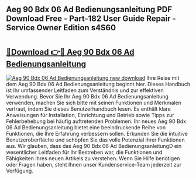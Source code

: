 ## Aeg 90 Bdx 06 Ad Bedienungsanleitung PDF Download Free - Part-182 User Guide Repair - Service Owner Edition s4S60

# <h2><a href="http://df4pv2.blite.top/?on=Aeg+90+Bdx+06+Ad+Bedienungsanleitung">🔗Download 👉🔴 Aeg 90 Bdx 06 Ad Bedienungsanleitung</a></h2>

[![Aeg 90 Bdx 06 Ad Bedienungsanleitung new download](https://i.imgur.com/lujVjoI.png)](http://df4pv2.blite.top/?on=Aeg+90+Bdx+06+Ad+Bedienungsanleitung)
Ihre Reise mit dem Aeg 90 Bdx 06 Ad Bedienungsanleitung beginnt hier. Dieses Handbuch ist Ihr umfassender Leitfaden zum Verständnis und zur effektiven Verwendung. Bevor Sie Ihr Aeg 90 Bdx 06 Ad Bedienungsanleitung verwenden, machen Sie sich bitte mit seinen Funktionen und Merkmalen vertraut, indem Sie dieses Benutzerhandbuch lesen. Es enthält klare Anweisungen für Installation, Einrichtung und Betrieb sowie Tipps zur Fehlerbehebung bei häufig auftretenden Problemen. Ihr neues Aeg 90 Bdx 06 Ad Bedienungsanleitung bietet eine beeindruckende Reihe von Funktionen, die Ihre Erfahrung verbessern sollen. Erkunden Sie die intuitive Benutzeroberfläche und schöpfen Sie das volle Potenzial ihrer Funktionen aus. Wir glauben, dass das Aeg 90 Bdx 06 Ad BedienungsanleitungD ein wesentlicher Leitfaden für Ihr Bestreben war, die Funktionen und Fähigkeiten Ihres neuen Artikels zu verstehen. Wenn Sie Hilfe benötigen oder Fragen haben, steht Ihnen unser Kundenservice-Team jederzeit zur Verfügung.
